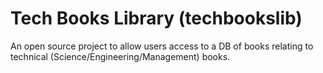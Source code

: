 # Tech Books Library (techbookslib)

An open source project to allow users access to a DB of books relating to technical (Science/Engineering/Management) books.
